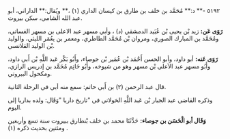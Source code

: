 ٥١٩٢ -** د:** مُحَمَّد بن خلف بن طارق بن كيسان الداري (١) ،** ويُقال:** الداراني، أبو عبد الله الشامي، سكن بيروت.

**رَوَى عَن:** زيد بْن يحيى بْن عُبَيد الدمشقي (د) ، وأبي مسهر عبد الاعلى بن مسهر الغساني، ومُحَمَّد بن المبارك الصوري، ومروان بْن مُحَمَّد الطاطري، ومعمر بن يعُمَر الليثي، والوليد بْن الوليد القلانسي.

**رَوَى عَنه:** أبو داود، وأبو الحسن أَحْمَد بْن عُمَير بْن جوصاء، وأَبُو بَكْر عَبد اللَّهِ بْن أَبي داود، وأَبُو مسهر عبد الآعلى بْن مسهر وهو من شيوخه، وأَبُو حَاتِم مُحَمَّد بن إدريس الرازي، ومكحول البيروتي.

قال عبد الرحمن (٢) بن أَبي حاتم: سمع منه أبي في الرحلة الثانية.

وذكره القاضي عبد الجبار بْن عَبد اللَّهِ الخولاني في "تاريخ داريا "وَقَال: ولده بداريا إلى اليوم.

**وَقَال أبو الْحَسَن بن جوصاء:** حَدَّثَنَا محمد بن خلف بْنطارق ببيروت سنة تسع وأربعين ومئتين بحديث ذكره (١) .
